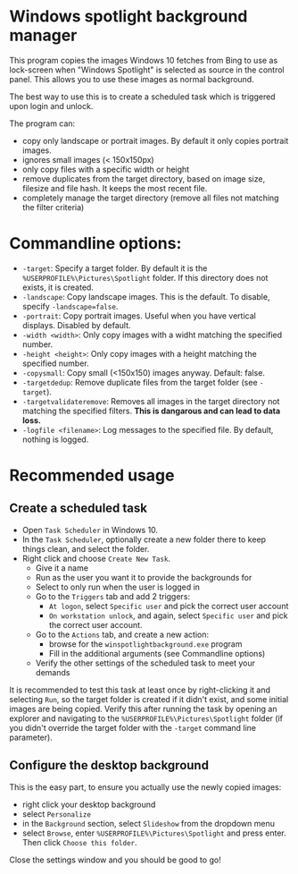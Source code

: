 # Windows spotlight background manager

This program copies the images Windows 10 fetches from Bing to use as lock-screen when "Windows Spotlight" is selected as source in the control panel. This allows you to use these images as normal background. 

The best way to use this is to create a scheduled task which is triggered upon login and unlock.

The program can:

* copy only landscape or portrait images. By default it only copies portrait images.
* ignores small images (< 150x150px)
* only copy files with a specific width or height
* remove duplicates from the target directory, based on image size, filesize and file hash. It keeps the most recent file.
* completely manage the target directory (remove all files not matching the filter criteria)

# Commandline options:

* `-target`: Specify a target folder. By default it is the `%USERPROFILE%\Pictures\Spotlight` folder. If this directory does not exists, it is created.
* `-landscape`: Copy landscape images. This is the default. To disable, specify `-landscape=false`.
* `-portrait`: Copy portrait images. Useful when you have vertical displays. Disabled by default.
* `-width <width>`: Only copy images with a widht matching the specified number.
* `-height <height>`: Only copy images with a height matching the specified number.
* `-copysmall`: Copy small (<150x150) images anyway. Default: false.
* `-targetdedup`: Remove duplicate files from the target folder (see `-target`).
* `-targetvalidateremove`: Removes all images in the target directory not matching the specified filters. **This is dangarous and can lead to data loss.**
* `-logfile <filename>`: Log messages to the specified file. By default, nothing is logged.

# Recommended usage

## Create a scheduled task

* Open `Task Scheduler` in Windows 10.
* In the `Task Scheduler`, optionally create a new folder there to keep things clean, and select the folder.
* Right click and choose `Create New Task`.
  * Give it a name
  * Run as the user you want it to provide the backgrounds for
  * Select to only run when the user is logged in
  * Go to the `Triggers` tab and add 2 triggers:
    * `At logon`, select `Specific user` and pick the correct user account
    * `On workstation unlock`, and again, select `Specific user` and pick the correct user account.
  * Go to the `Actions` tab, and create a new action:
    * browse for the `winspotlightbackground.exe` program
    * Fill in the additional arguments (see Commandline options)
  * Verify the other settings of the scheduled task to meet your demands

It is recommended to test this task at least once by right-clicking it and selecting `Run`, so the target folder is created if it didn't exist, and some initial images are being copied. Verify this after running the task by opening an explorer and navigating to the `%USERPROFILE%\Pictures\Spotlight` folder (if you didn't override the target folder with the `-target` command line parameter).

## Configure the desktop background

This is the easy part, to ensure you actually use the newly copied images:

* right click your desktop background
* select `Personalize`
* in the `Background` section, select `Slideshow` from the dropdown menu
* select `Browse`, enter `%USERPROFILE%\Pictures\Spotlight` and press enter. Then click `Choose this folder`.

Close the settings window and you should be good to go!

